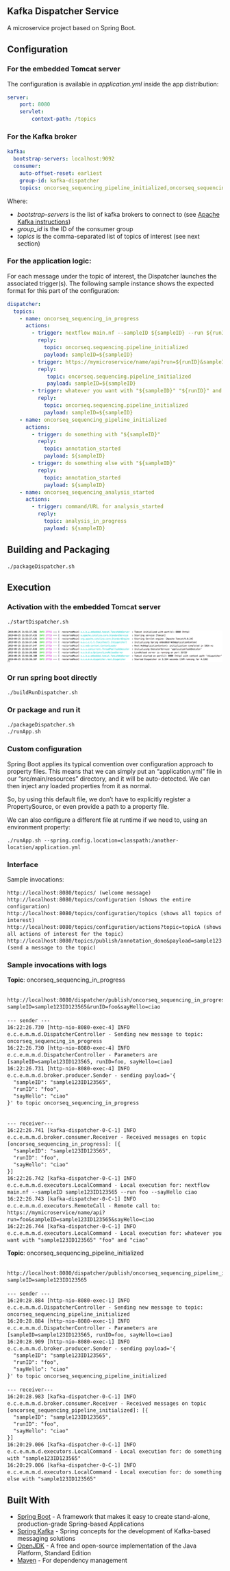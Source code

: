 Kafka Dispatcher Service
----
A microservice project based on Spring Boot.

## Configuration
### For the embedded Tomcat server
The configuration is available in  _application.yml_ inside the app distribution:
```yaml
server:
    port: 8080
    servlet:
        context-path: /topics
```
### For the Kafka broker
```yaml
kafka:
  bootstrap-servers: localhost:9092
  consumer:
    auto-offset-reset: earliest
    group-id: kafka-dispatcher
    topics: oncorseq_sequencing_pipeline_initialized,oncorseq_sequencing_in_progress,oncorseq_sequencing_analysis_started
```
Where:
* _bootstrap-servers_ is the list of kafka brokers to connect to (see [Apache Kafka instructions](APACHE_KAFKA.md))
* _group_id_ is the ID of the consumer group
* _topics_ is the comma-separated list of topics of interest (see next section)

### For the application logic:
For each message under the topic of interest, the Dispatcher launches the associated trigger(s). The following sample instance shows the expected format for this part of the configuration:

```yaml
dispatcher:
  topics:
    - name: oncorseq_sequencing_in_progress
      actions:
        - trigger: nextflow main.nf --sampleID ${sampleID} --run ${runID} --sayHello ${sayHello}
          reply:
            topic: oncorseq.sequencing.pipeline_initialized
            payload: sampleID=${sampleID}
        - trigger: https://mymicroservice/name/api?run=${runID}&sampleID=${sampleID}&sayHello=${sayHello}
          reply:
             topic: oncorseq.sequencing.pipeline_initialized
             payload: sampleID=${sampleID}
        - trigger: whatever you want with "${sampleID}" "${runID}" and "${sayHello}"
          reply:
            topic: oncorseq.sequencing.pipeline_initialized
            payload: sampleID=${sampleID}
    - name: oncorseq_sequencing_pipeline_initialized
      actions:
        - trigger: do something with "${sampleID}"
          reply:
            topic: annotation_started
            payload: ${sampleID}
        - trigger: do something else with "${sampleID}"
          reply:
            topic: annotation_started
            payload: ${sampleID}
    - name: oncorseq_sequencing_analysis_started
      actions:
        - trigger: command/URL for analysis_started
          reply:
            topic: analysis_in_progress
            payload: ${sampleID} 
```
   
## Building and Packaging
~~~
./packageDispatcher.sh
~~~

## Execution
### Activation with the embedded Tomcat server
~~~
./startDispatcher.sh
~~~
![Emb start](doc/EmbTomcatStart.png)


### Or run spring boot directly
~~~
./buildRunDispatcher.sh
~~~
    
### Or package and run it 
~~~
./packageDispatcher.sh
./runApp.sh
~~~

### Custom configuration

Spring Boot applies its typical convention over configuration approach to property files. This means that we can simply put an “application.yml” file in our “src/main/resources” directory, and it will be auto-detected. We can then inject any loaded properties from it as normal.

So, by using this default file, we don’t have to explicitly register a PropertySource, or even provide a path to a property file.

We can also configure a different file at runtime if we need to, using an environment property:
	
    ./runApp.sh --spring.config.location=classpath:/another-location/application.yml

### Interface

Sample invocations:
~~~
http://localhost:8080/topics/ (welcome message)
http://localhost:8080/topics/configuration (shows the entire configuration)
http://localhost:8080/topics/configuration/topics (shows all topics of interest)
http://localhost:8080/topics/configuration/actions?topic=topicA (shows all actions of interest for the topic)
http://localhost:8080/topics/publish/annotation_done&payload=sample123 (send a message to the topic)

~~~

### Sample invocations with logs
**Topic**: oncorseq_sequencing_in_progress

~~~

http://localhost:8080/dispatcher/publish/oncorseq_sequencing_in_progress?sampleID=sample123ID123565&runID=foo&sayHello=ciao

--- sender ---
16:22:26.730 [http-nio-8080-exec-4] INFO  e.c.e.m.m.d.DispatcherController - Sending new message to topic: oncorseq_sequencing_in_progress
16:22:26.730 [http-nio-8080-exec-4] INFO  e.c.e.m.m.d.DispatcherController - Parameters are [sampleID=sample123ID123565, runID=foo, sayHello=ciao]
16:22:26.731 [http-nio-8080-exec-4] INFO  e.c.e.m.m.d.broker.producer.Sender - sending payload='{
  "sampleID": "sample123ID123565",
  "runID": "foo",
  "sayHello": "ciao"
}' to topic oncorseq_sequencing_in_progress


--- receiver---
16:22:26.741 [kafka-dispatcher-0-C-1] INFO  e.c.e.m.m.d.broker.consumer.Receiver - Received messages on topic [oncorseq_sequencing_in_progress]: [{
  "sampleID": "sample123ID123565",
  "runID": "foo",
  "sayHello": "ciao"
}] 
16:22:26.742 [kafka-dispatcher-0-C-1] INFO  e.c.e.m.m.d.executors.LocalCommand - Local execution for: nextflow main.nf --sampleID sample123ID123565 --run foo --sayHello ciao
16:22:26.743 [kafka-dispatcher-0-C-1] INFO  e.c.e.m.m.d.executors.RemoteCall - Remote call to: https://mymicroservice/name/api?run=foo&sampleID=sample123ID123565&sayHello=ciao
16:22:26.744 [kafka-dispatcher-0-C-1] INFO  e.c.e.m.m.d.executors.LocalCommand - Local execution for: whatever you want with "sample123ID123565" "foo" and "ciao"

~~~

**Topic**: oncorseq_sequencing_pipeline_initialized

~~~

http://localhost:8080/dispatcher/publish/oncorseq_sequencing_pipeline_initialized?sampleID=sample123ID123565

--- sender ---
16:20:28.884 [http-nio-8080-exec-1] INFO  e.c.e.m.m.d.DispatcherController - Sending new message to topic: oncorseq_sequencing_pipeline_initialized
16:20:28.884 [http-nio-8080-exec-1] INFO  e.c.e.m.m.d.DispatcherController - Parameters are [sampleID=sample123ID123565, runID=foo, sayHello=ciao]
16:20:28.909 [http-nio-8080-exec-1] INFO  e.c.e.m.m.d.broker.producer.Sender - sending payload='{
  "sampleID": "sample123ID123565",
  "runID": "foo",
  "sayHello": "ciao"
}' to topic oncorseq_sequencing_pipeline_initialized

--- receiver---
16:20:28.983 [kafka-dispatcher-0-C-1] INFO  e.c.e.m.m.d.broker.consumer.Receiver - Received messages on topic [oncorseq_sequencing_pipeline_initialized]: [{
  "sampleID": "sample123ID123565",
  "runID": "foo",
  "sayHello": "ciao"
}] 
16:20:29.006 [kafka-dispatcher-0-C-1] INFO  e.c.e.m.m.d.executors.LocalCommand - Local execution for: do something with "sample123ID123565"
16:20:29.006 [kafka-dispatcher-0-C-1] INFO  e.c.e.m.m.d.executors.LocalCommand - Local execution for: do something else with "sample123ID123565"
~~~

## Built With
* [Spring Boot](https://spring.io/projects/spring-boot) - A framework that makes it easy to create stand-alone, production-grade Spring-based Applications
* [Spring Kafka](https://spring.io/projects/spring-kafka) - Spring concepts for the development of Kafka-based messaging solutions
* [OpenJDK](https://openjdk.java.net/) - A free and open-source implementation of the Java Platform, Standard Edition
* [Maven](https://maven.apache.org/) - For dependency management
